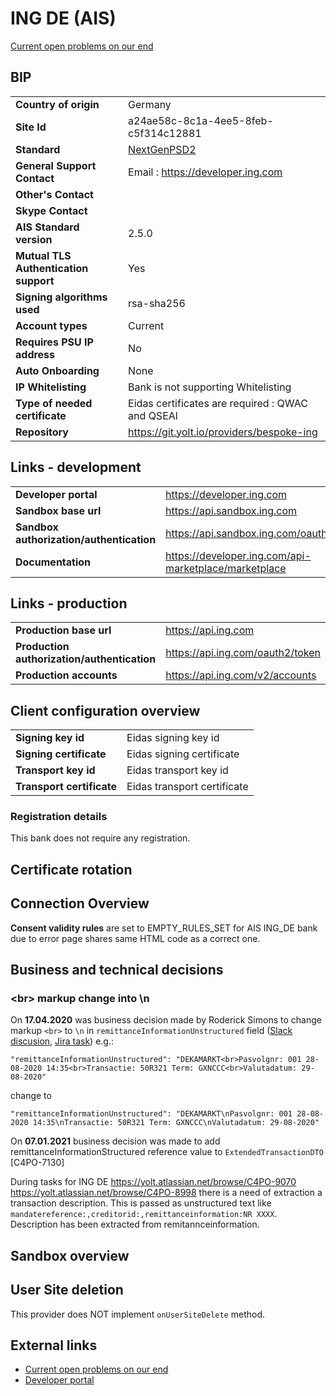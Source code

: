 # ING DE (AIS)
[Current open problems on our end][1]


## BIP 

|                                                |                                                       |
|------------------------------------------------|-------------------------------------------------------|
| **Country of origin**                          | Germany                                               |
| **Site Id**                                    | a24ae58c-8c1a-4ee5-8feb-c5f314c12881                  |
| **Standard**                                   | [NextGenPSD2][3]                                      |
| **General Support Contact**                    | Email : https://developer.ing.com                       |
| **Other's Contact**                            |                                                       |
| **Skype Contact**                              |                                                       |
| **AIS Standard version**                       | 2.5.0                                                 |
| **Mutual TLS Authentication support**          | Yes                                                   |
| **Signing algorithms used**                    | rsa-sha256                                            |
| **Account types**                              | Current                                               |
| **Requires PSU IP address**                    | No                                                    |
| **Auto Onboarding**                            | None                                                  |
| **IP Whitelisting**                            | Bank is not supporting Whitelisting                   |
| **Type of needed certificate**                 | Eidas certificates are required : QWAC and QSEAl      |
| **Repository**                                 | https://git.yolt.io/providers/bespoke-ing             |
                                                 
## Links - development
                           
|                                                |                                                       |
|------------------------------------------------|-------------------------------------------------------|                                                                                          
| **Developer portal**                           | https://developer.ing.com                             |
| **Sandbox base url**                           | https://api.sandbox.ing.com                           | 
| **Sandbox authorization/authentication**       | https://api.sandbox.ing.com/oauth2/token              |
| **Documentation**                              | https://developer.ing.com/api-marketplace/marketplace |
                                                 
## Links - production
                            
|                                                |                                                      |
|------------------------------------------------|------------------------------------------------------|                                                  
| **Production base url**                        | https://api.ing.com                                  |
| **Production authorization/authentication**    | https://api.ing.com/oauth2/token                     |
| **Production accounts**                        | https://api.ing.com/v2/accounts                      |
                                                 
## Client configuration overview
                 
|                                                |                                                      |
|------------------------------------------------|------------------------------------------------------|                                                                                           
| **Signing key id**                             | Eidas signing key id                                 | 
| **Signing certificate**                        | Eidas signing certificate                            | 
| **Transport key id**                           | Eidas transport key id                               |
| **Transport certificate**                      | Eidas transport certificate                          |

### Registration details
This bank does not require any registration.

## Certificate rotation 


## Connection Overview 

**Consent validity rules** are set to EMPTY_RULES_SET for AIS ING_DE bank due to error page shares 
same HTML code as a correct one.

## Business and technical decisions

### \<br\> markup change into \\n

On **17.04.2020** was business decision made by Roderick Simons to change markup `<br>` to `\n` 
in `remittanceInformationUnstructured` field ([Slack discusion][4], [Jira task][5]) e.g.:
 
```json5
"remittanceInformationUnstructured": "DEKAMARKT<br>Pasvolgnr: 001 28-08-2020 14:35<br>Transactie: 50R321 Term: GXNCCC<br>Valutadatum: 29-08-2020"
```
change to 
```json5
"remittanceInformationUnstructured": "DEKAMARKT\nPasvolgnr: 001 28-08-2020 14:35\nTransactie: 50R321 Term: GXNCCC\nValutadatum: 29-08-2020"
```

On **07.01.2021** business decision was made to add remittanceInformationStructured reference value to `ExtendedTransactionDTO` [C4PO-7130]

During tasks for ING DE https://yolt.atlassian.net/browse/C4PO-9070 https://yolt.atlassian.net/browse/C4PO-8998 there is a need of extraction a transaction description.
This is passed as unstructured text like `mandatereference:,creditorid:,remittanceinformation:NR XXXX`. Description has been extracted from remitannceinformation.
## Sandbox overview

## User Site deletion
This provider does NOT implement `onUserSiteDelete` method. 
  
## External links
* [Current open problems on our end][1]
* [Developer portal][2]
 
[1]: <https://yolt.atlassian.net/issues/?jql=project%20%3D%20%22C4PO%22%20AND%20component%20%3D%20ING_DE%20AND%20status%20!%3D%20Done%20AND%20Resolution%20%3D%20Unresolved%20ORDER%20BY%20status>
[2]: <https://developer.ing.com/openbanking/>
[3]: <https://www.berlin-group.org/>
[4]: <https://lovebirdteam.slack.com/archives/C3DKLAG6Q/p1587119604118000?thread_ts=1586791799.095100&cid=C3DKLAG6Q>
[5]: <https://yolt.atlassian.net/browse/C4PO-3729>
